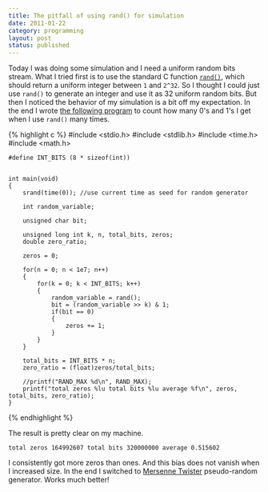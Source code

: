```yaml
---
title: The pitfall of using rand() for simulation
date: 2011-01-22
category: programming
layout: post
status: published
---
```


Today I was doing some simulation and I need a uniform random bits stream.
What I tried first is to use the standard C function [`rand()`](http://en.cppreference.com/w/c/numeric/random/rand), which should return a uniform integer
between `1` and `2^32`. So I thought I could just use `rand()` to generate an integer and use it as
32 uniform random bits. But then I noticed the behavior of my simulation is a bit off my
expectation. In the end I wrote [the following program](../code/naive-bit-stream.c) to count how many 0's and 1's I get when I
use `rand()` many times.


{% highlight c %}
    #include <stdio.h>
    #include <stdlib.h>
    #include <time.h>
    #include <math.h>
    
    #define INT_BITS (8 * sizeof(int))


    int main(void)
    {
        srand(time(0)); //use current time as seed for random generator

        int random_variable;

        unsigned char bit;

        unsigned long int k, n, total_bits, zeros;
        double zero_ratio;

        zeros = 0;

        for(n = 0; n < 1e7; n++)
        {
            for(k = 0; k < INT_BITS; k++)
            {
                random_variable = rand();
                bit = (random_variable >> k) & 1;
                if(bit == 0)
                {
                    zeros += 1;
                }
            }
        }

        total_bits = INT_BITS * n;
        zero_ratio = (float)zeros/total_bits;

        //printf("RAND_MAX %d\n", RAND_MAX);
        printf("total zeros %lu total bits %lu average %f\n", zeros, total_bits, zero_ratio);
    }
{% endhighlight %}

The result is pretty clear on my machine.

    total zeros 164992607 total bits 320000000 average 0.515602

I consistently got more zeros than ones. And this bias does not vanish when I increased size.
In the end I switched to [Mersenne
Twister](http://www.math.sci.hiroshima-u.ac.jp/~m-mat/MT/emt.html) pseudo-random generator.
Works much better!
